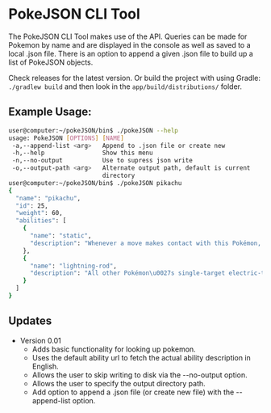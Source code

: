 # PokeJSON CLI Tool

The PokeJSON CLI Tool makes use of the [](https://pokeapi.co/) API. Queries can be made for Pokemon by name and are displayed in the console as well as saved to a local .json file. There is an option to append a given .json file to build up a list of PokeJSON objects. 

Check releases for the latest version. Or build the project with using Gradle: `./gradlew build` and then look in the `app/build/distributions/` folder.


## Example Usage:

```bash
user@computer:~/pokeJSON/bin$ ./pokeJSON --help
usage: PokeJSON [OPTIONS] [NAME]
 -a,--append-list <arg>   Append to .json file or create new
 -h,--help                Show this menu
 -n,--no-output           Use to supress json write
 -o,--output-path <arg>   Alternate output path, default is current
                          directory
user@computer:~/pokeJSON/bin$ ./pokeJSON pikachu
{
  "name": "pikachu",
  "id": 25,
  "weight": 60,
  "abilities": [
    {
      "name": "static",
      "description": "Whenever a move makes contact with this Pokémon, the move\u0027s user has a 30% chance of being paralyzed.\n\nPokémon that are immune to electric-type moves can still be paralyzed by this ability.\n\nOverworld: If the lead Pokémon has this ability, there is a 50% chance that encounters will be with an electric Pokémon, if applicable."
    },
    {
      "name": "lightning-rod",
      "description": "All other Pokémon\u0027s single-target electric-type moves are redirected to this Pokémon if it is an eligible target.  Other Pokémon\u0027s Electric moves raise this Pokémon\u0027s Special Attack one stage, negating any other effect on it, and cannot miss it.\n\nIf the move\u0027s intended target also has this ability, the move is not redirected.  When multiple Pokémon with this ability are possible targets for redirection, the move is redirected to the one with the highest Speed stat, or, in the case of a tie, to a random tied Pokémon.  follow me takes precedence over this ability.\n\nIf the Pokémon is a ground-type and thus immune to Electric moves, its immunity prevents the Special Attack boost."
    }
  ]
}

```

## Updates

- Version 0.01
  - Adds basic functionality for looking up pokemon.
  - Uses the default ability url to fetch the actual ability description in English.
  - Allows the user to skip writing to disk via the --no-output option.
  - Allows the user to specify the output directory path.
  - Add option to append a .json file (or create new file) with the --append-list option. 
